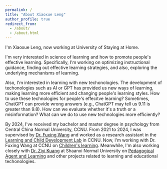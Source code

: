 ```yaml
---
permalink: /
title: "About Xiaoxue Leng"
author_profile: true
redirect_from: 
  - /about/
  - /about.html
---
```



I'm Xiaoxue Leng, now working at University of Staying at Home.

I'm very interested in science of learning and how to promote people's effective learning. Specifically, I'm working on optimizing instructional guidance, finding out effective learning strategies, and also, exploring the underlying mechanisms of learning.

Also, I'm interested in learning with new techonologies. The development of techonologies such as AI or GPT has provided us new ways of learning, making learning more efficient and changing people's learning styles. How to use these technologies for people's effecitve learning? Sometimes, ChatGPT can provide wrong answers (e.g., ChatGPT may tell us 9.11 is greater than 9.8). How can we evaluate whether it's a truth or a misinformation? What can we do to use new technologies more efficiently?

By 2024, I've received my bachelor and master degree in psychology from Central China Normal University, CCNU. From 2021 to 2024, I was supervised by [Dr. Fuxing Wang](https://psych.ccnu.edu.cn/info/1132/5162.htm) and worked as a research assistant in the [Learning and Child Development Lab](https://fxwang1.wixsite.com/landcdlab) in CCNU. Now, I'm working with Dr. Fuxing Wang at CCNU on [Children's learning](https://xiaoxueleng00.github.io//research/research-6). Meanwhile, I'm also working closely with [Dr. Ziyi Kuang](https://psych.snnu.edu.cn/info/1153/6577.htm) at Shaanxi Normal University on [Pedagogical Agent and Learning](https://xiaoxueleng00.github.io//research/research-5) and other projects related to learning and educational techonologies.
